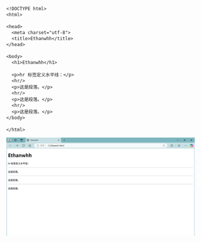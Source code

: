 ```

<!DOCTYPE html>
<html>

<head>
  <meta charset="utf-8">
  <title>Ethanwhh</title>
</head>

<body>
  <h1>Ethanwhh</h1>
 
  <p>hr 标签定义水平线：</p>
  <hr/>
  <p>这是段落。</p>
  <hr/>
  <p>这是段落。</p>
  <hr/>
  <p>这是段落。</p>
</body>

</html>

```

![display](../../imgs/html/02_03.jpg)
